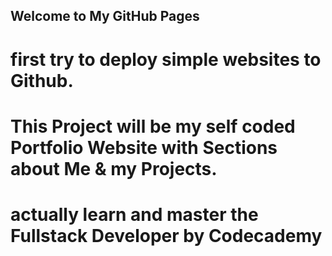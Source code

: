 ## Welcome to My GitHub Pages

# first try to deploy simple websites to Github. 
# This Project will be my self coded Portfolio Website with Sections about Me & my Projects.
# actually learn and master the Fullstack Developer by Codecademy
